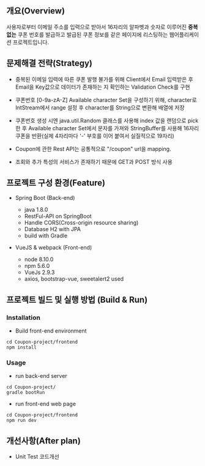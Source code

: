 
## 개요(Overview)
사용자로부터 이메일 주소를 입력으로 받아서 16자리의 알파벳과 숫자로 이루어진 **중복없는** 쿠폰 번호를 발급하고 발급된 쿠폰 정보를 같은 페이지에 리스팅하는 웹어플리케이션 프로젝트입니다.

## 문제해결 전략(Strategy)

- 중복된 이메일 입력에 따른 쿠폰 발행 불가를 위해 Client에서 Email 입력받은 후 Email을 Key값으로 데이터가 존재하는 지 확인하는 Validation Check를 구현
- 쿠폰번호 [0-9a-zA-Z] Available character Set을 구성하기 위해, character로 IntStream에서 range 설정 후 character를 String으로 변환해 배열에 저장
- 쿠폰번호 생성 시엔 java.util.Random 클래스를 사용해 index 값을 랜덤으로 pick한 후 Available character Set에서 문자를 가져와 StringBuffer를 사용해 16자리 쿠폰을 반환(실제 4자리마다 '-' 부호를 이어 붙여서 실질적으로 19자리)

- Coupon에 관한 Rest API는 공통적으로 "/coupon" url을 mapping.
- 조회와 추가 특성의 서비스가 존재하기 때문에 GET과 POST 방식 사용


## 프로젝트 구성 환경(Feature)
* Spring Boot (Back-end)
	- java 1.8.0
  - RestFul-API on SpringBoot
  - Handle CORS(Cross-origin resource sharing)
  - Database H2 with JPA
  - build with Gradle
	
* VueJS & webpack (Front-end)
	- node 8.10.0
	- npm 5.6.0
	- VueJs 2.9.3
	- axios, bootstrap-vue, sweetalert2 used
	
## 프로젝트 빌드 및 실행 방법 (Build & Run)

### Installation
* Build front-end environment

```
cd Coupon-project/frontend
npm install
```


	
### Usage
* run back-end server
```
cd Coupon-project/
gradle bootRun
```


* run front-end web page
```
cd Coupon-project/frontend
npm run dev
```

## 개선사항(After plan)
* Unit Test 코드개선

